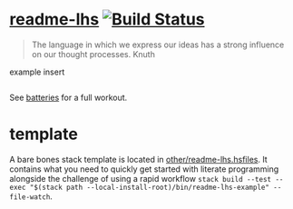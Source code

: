 [readme-lhs](https://tonyday567.github.io/readme-lhs) [![Build Status](https://travis-ci.org/tonyday567/readme-lhs.svg)](https://travis-ci.org/tonyday567/readme-lhs)
===

<blockquote cite>
The language in which we express our ideas has a strong influence on our
thought processes. Knuth
</blockquote>

example insert

``` {.output .example}
```

See [batteries](https://github.com/tonyday567/batteries) for a full workout.


template
========

A bare bones stack template is located in
[other/readme-lhs.hsfiles](other/readme-lhs.hsfiles). It contains what
you need to quickly get started with literate programming alongside the challenge of using a rapid workflow `stack build --test --exec "$(stack path --local-install-root)/bin/readme-lhs-example" --file-watch`.
